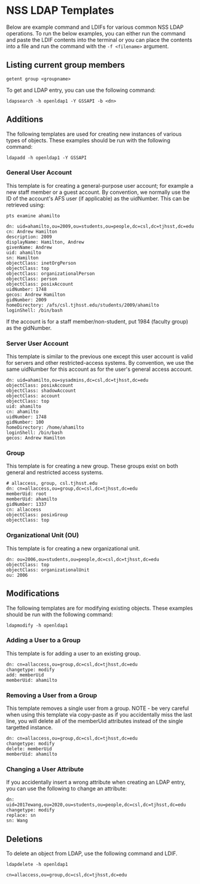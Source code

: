 # NSS LDAP Templates

Below are example command and LDIFs for various common NSS LDAP operations. To run the below examples, you can either run the command and paste the LDIF contents into the terminal or you can place the contents into a file and run the command with the `-f <filename>` argument.

## Listing current group members

```
getent group <groupname>
```

To get and LDAP entry, you can use the following command:

```
ldapsearch -h openldap1 -Y GSSAPI -b <dn>
```

## Additions

The following templates are used for creating new instances of various types of objects. These examples should be run with the following command:

```
ldapadd -h openldap1 -Y GSSAPI
```

### General User Account

This template is for creating a general-purpose user account; for example a new staff member or a guest account. By convention, we normally use the ID of the account's AFS user (if applicable) as the uidNumber. This can be retrieved using:

```
pts examine ahamilto
```

```
dn: uid=ahamilto,ou=2009,ou=students,ou=people,dc=csl,dc=tjhsst,dc=edu
cn: Andrew Hamilton
description: 2009
displayName: Hamilton, Andrew
givenName: Andrew
uid: ahamilto
sn: Hamilton
objectClass: inetOrgPerson
objectClass: top
objectClass: organizationalPerson
objectClass: person
objectClass: posixAccount
uidNumber: 1748
gecos: Andrew Hamilton
gidNumber: 2009
homeDirectory: /afs/csl.tjhsst.edu/students/2009/ahamilto
loginShell: /bin/bash
```

If the account is for a staff member/non-student, put 1984 (faculty group) as the gidNumber.

### Server User Account

This template is similar to the previous one except this user account is valid for servers and other restricted-access systems. By convention, we use the same uidNumber for this account as for the user's general access account.

```
dn: uid=ahamilto,ou=sysadmins,dc=csl,dc=tjhsst,dc=edu
objectClass: posixAccount
objectClass: shadowAccount
objectClass: account
objectClass: top
uid: ahamilto
cn: ahamilto
uidNumber: 1748
gidNumber: 100
homeDirectory: /home/ahamilto
loginShell: /bin/bash
gecos: Andrew Hamilton
```

### Group

This template is for creating a new group. These groups exist on both general and restricted access systems.

```
# allaccess, group, csl.tjhsst.edu
dn: cn=allaccess,ou=group,dc=csl,dc=tjhsst,dc=edu
memberUid: root
memberUid: ahamilto
gidNumber: 1337
cn: allaccess
objectClass: posixGroup
objectClass: top
```

### Organizational Unit (OU)

This template is for creating a new organizational unit.

```
dn: ou=2006,ou=students,ou=people,dc=csl,dc=tjhsst,dc=edu
objectClass: top
objectClass: organizationalUnit
ou: 2006
```

## Modifications

The following templates are for modifying existing objects. These examples should be run with the following command:

```
ldapmodify -h openldap1
```

### Adding a User to a Group

This template is for adding a user to an existing group.

```
dn: cn=allaccess,ou=group,dc=csl,dc=tjhsst,dc=edu
changetype: modify
add: memberUid
memberUid: ahamilto
```

### Removing a User from a Group

This template removes a single user from a group. NOTE - be very careful when using this template via copy-paste as if you accidentally miss the last line, you will delete all of the memberUid attributes instead of the single targetted instance.

```
dn: cn=allaccess,ou=group,dc=csl,dc=tjhsst,dc=edu
changetype: modify
delete: memberUid
memberUid: ahamilto
```

### Changing a User Attribute

If you accidentally insert a wrong attribute when creating an LDAP entry, you can use the following to change an attribute:

```
dn: uid=2017ewang,ou=2020,ou=students,ou=people,dc=csl,dc=tjhsst,dc=edu
changetype: modify
replace: sn
sn: Wang
```

## Deletions

To delete an object from LDAP, use the following command and LDIF.

```
ldapdelete -h openldap1
```

```
cn=allaccess,ou=group,dc=csl,dc=tjhsst,dc=edu
```
